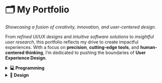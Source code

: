 # 🗂️ **My Portfolio**

*Showcasing a fusion of creativity, innovation, and user-centered design.*  

From *refined UI/UX designs* and *intuitive software solutions* to *insightful user research*, this portfolio reflects my drive to create impactful experiences. With a focus on **precision**, **cutting-edge tools**, and **human-centered thinking**, I’m dedicated to pushing the boundaries of **User Experience Design**.

<details>
  <summary><strong>💻 Programming</strong></summary>

  <br/>

  <details>
  <summary><strong>1️⃣ JAlgorithm</strong></summary>

  <img src="images/jalgorithm.webp" width="250" style="border-radius: 50%;"/>

    
  JAlgorithm is a Java-based, open-source library that provides implementations of various algorithms and data structures. Designed for students, developers, and educators, it is both an educational resource and a practical tool for algorithmic problem-solving. The project has been published as a Java library, making it accessible for direct integration into Java applications. Its open-source nature has encouraged contributions, adding to its utility and robustness.

  **Key Features:**  
  - **Comprehensive Algorithm Implementations:** Includes sorting, searching, and graph algorithms.  
  - **Data Structure Examples:** Implements data structures like stacks, queues, and trees.  
  - **Educational Focus:** Clean, well-documented code and examples tailored for learning and understanding.  
  - **Open Source with Contributions:** Actively maintained with community contributions.  
  - **Published Library:** Available as a Java library for seamless integration into projects.  

  **Links:**  
  - [**View on GitHub**](https://github.com/mohammadkarbalaee/jalgorithm)  
  - [**Live Demo**](https://youtu.be/0YPAG9GCBn8?si=6RAGI3SYNWHZKUxo)  

</details>

<details>
  <summary><strong>Project 2: Another Project</strong></summary>


  **Description:**  
  Brief description of the project, including its purpose and the technologies used.

  **Key Features:**  
  - Feature 1  
  - Feature 2  
  - Feature 3  

  **Links:**  
  - [**View on GitHub**](#)  
  - [**Live Demo**](#)  

</details>

</details>



<details>
  <summary><strong>🎨 Design</strong></summary>

  ### Design Project 1: Website Redesign  

  **Description:**  
  Redesigned a modern, responsive website for a tech company, focusing on UX/UI best practices. The design was created using Figma and implemented using HTML, CSS, and JavaScript.

  **Key Features:**  
  - Mobile-first responsive design  
  - User-centric navigation flow  
  - Integration of custom graphics and animations  

  **Links:**  
  - [**View Design Mockups**](#)  

  ### Design Project 2: Brand Identity  

  **Description:**  
  Developed a cohesive brand identity for a startup, including logo design, color palette, and typography guidelines.

  **Key Features:**  
  - Unique and memorable logo  
  - Brand consistency across digital and print media  
  - Detailed brand style guide  

  **Links:**  
  - [**View Branding Guidelines**](#)  

</details>


